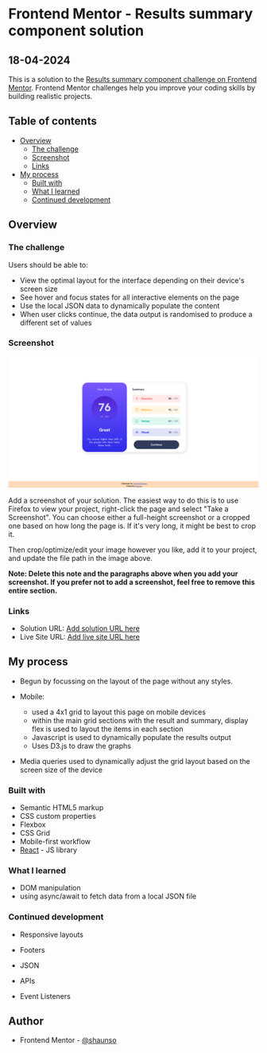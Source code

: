 # Frontend Mentor - Results summary component solution

## 18-04-2024

This is a solution to the [Results summary component challenge on Frontend Mentor](https://www.frontendmentor.io/challenges/results-summary-component-CE_K6s0maV). Frontend Mentor challenges help you improve your coding skills by building realistic projects. 

## Table of contents

- [Overview](#overview)
  - [The challenge](#the-challenge)
  - [Screenshot](#screenshot)
  - [Links](#links)
- [My process](#my-process)
  - [Built with](#built-with)
  - [What I learned](#what-i-learned)
  - [Continued development](#continued-development)


## Overview

### The challenge

Users should be able to:

- View the optimal layout for the interface depending on their device's screen size
- See hover and focus states for all interactive elements on the page
- Use the local JSON data to dynamically populate the content
- When user clicks continue, the data output is randomised to produce a different set of values

### Screenshot

![](./solution_screenshot.png)

Add a screenshot of your solution. The easiest way to do this is to use Firefox to view your project, right-click the page and select "Take a Screenshot". You can choose either a full-height screenshot or a cropped one based on how long the page is. If it's very long, it might be best to crop it.

Then crop/optimize/edit your image however you like, add it to your project, and update the file path in the image above.

**Note: Delete this note and the paragraphs above when you add your screenshot. If you prefer not to add a screenshot, feel free to remove this entire section.**

### Links

- Solution URL: [Add solution URL here](https://your-solution-url.com)
- Live Site URL: [Add live site URL here](https://your-live-site-url.com)

## My process

- Begun by focussing on the layout of the page without any styles.
- Mobile:
    - used a 4x1 grid to layout this page on mobile devices
    - within the main grid sections with the result and summary, display flex is used to layout the items in each section
    - Javascript is used to dynamically populate the results output
    - Uses D3.js to draw the graphs

- Media queries used to dynamically adjust the grid layout based on the screen size of the device

### Built with

- Semantic HTML5 markup
- CSS custom properties
- Flexbox
- CSS Grid
- Mobile-first workflow
- [React](https://reactjs.org/) - JS library

### What I learned

- DOM manipulation
- using async/await to fetch data from a local JSON file

### Continued development

- Responsive layouts

- Footers

- JSON

- APIs

- Event Listeners

## Author

- Frontend Mentor - [@shaunso](https://www.frontendmentor.io/profile/shaunso)